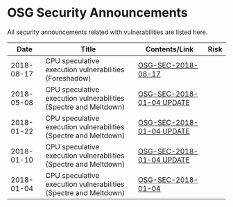 # OSG Security Announcements

All security announcements related with vulnerabilities are listed here.

| Date        | Title                                                 | Contents/Link       |   Risk        |
|-------------|-------------------------------------------------------|---------------------|---------------|
| 2018-08-17  | CPU speculative execution vulnerabilities (Foreshadow)| [OSG-SEC-2018-08-17](/vulns/OSG-SEC-2018-08-17-Foreshadow.md)|     |
| 2018-05-08  | CPU speculative execution vulnerabilities (Spectre and Meltdown)| [OSG-SEC-2018-01-04 UPDATE](/vulns/OSG-SEC-2018-05-08-Meltdown-Spectre-Update.md)|     |
| 2018-01-22  | CPU speculative execution vulnerabilities (Spectre and Meltdown)| [OSG-SEC-2018-01-04 UPDATE](/vulns/OSG-SEC-2018-01-22-Meltdown-Spectre-Update.md)|     |
| 2018-01-10  | CPU speculative execution vulnerabilities (Spectre and Meltdown)| [OSG-SEC-2018-01-04 UPDATE](/vulns/OSG-SEC-2018-01-10-Meltdown-Spectre-Update.md)|     |
| 2018-01-04  | CPU speculative execution vulnerabilities (Spectre and Meltdown)| [OSG-SEC-2018-01-04](/vulns/OSG-SEC-2018-01-04-Meltdown-Spectre.md)|     |
